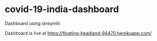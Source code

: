 # covid-19-india-dashboard
Dashboard using streamlit

Dashboard is live at https://floating-headland-94470.herokuapp.com/
